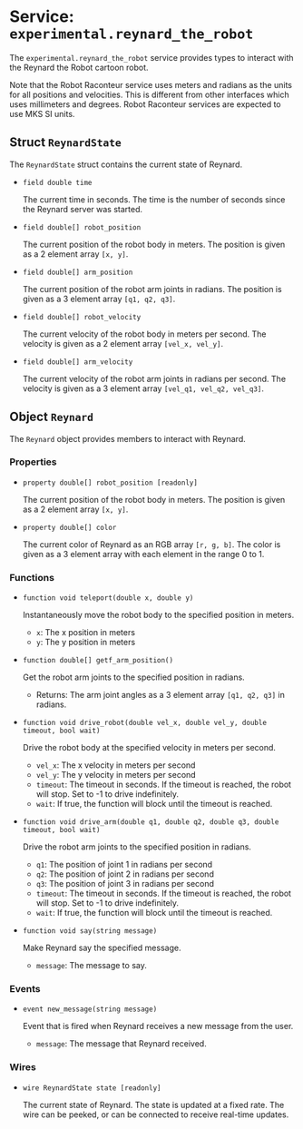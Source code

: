 # Service: `experimental.reynard_the_robot`

The `experimental.reynard_the_robot` service provides types to interact with the Reynard the Robot cartoon robot.

Note that the Robot Raconteur service uses meters and radians as the units for all positions and velocities. This
is different from other interfaces which uses millimeters and degrees. Robot Raconteur services are expected to use
MKS SI units.

## Struct `ReynardState`

The `ReynardState` struct contains the current state of Reynard.

- `field double time`

   The current time in seconds. The time is the number of seconds since the Reynard server was started.

- `field double[] robot_position`

   The current position of the robot body in meters. The position is given as a 2 element array `[x, y]`.

- `field double[] arm_position`

   The current position of the robot arm joints in radians. The position is given as a 3 element array `[q1, q2, q3]`.

- `field double[] robot_velocity`

   The current velocity of the robot body in meters per second. The velocity is given as a 2 element array `[vel_x, vel_y]`.

- `field double[] arm_velocity`

    The current velocity of the robot arm joints in radians per second. The velocity is given as a 3
    element array `[vel_q1, vel_q2, vel_q3]`.

## Object `Reynard`

The `Reynard` object provides members to interact with Reynard.

### Properties

- `property double[] robot_position [readonly]`

   The current position of the robot body in meters. The position is given as a 2 element array `[x, y]`.

- `property double[] color`

   The current color of Reynard as an RGB array `[r, g, b]`. The color is given as a 3 element array with each element
   in the range 0 to 1.

### Functions

- `function void teleport(double x, double y)`

    Instantaneously move the robot body to the specified position in meters.
    - `x`: The x position in meters
    - `y`: The y position in meters

- `function double[] getf_arm_position()`

    Get the robot arm joints to the specified position in radians.

    - Returns: The arm joint angles as a 3 element array `[q1, q2, q3]` in radians.

- `function void drive_robot(double vel_x, double vel_y, double timeout, bool wait)`

    Drive the robot body at the specified velocity in meters per second.
    - `vel_x`: The x velocity in meters per second
    - `vel_y`: The y velocity in meters per second
    - `timeout`: The timeout in seconds. If the timeout is reached, the robot will stop. Set to -1 to drive indefinitely.
    - `wait`: If true, the function will block until the timeout is reached.

- `function void drive_arm(double q1, double q2, double q3, double timeout, bool wait)`

    Drive the robot arm joints to the specified position in radians.
    - `q1`: The position of joint 1 in radians per second
    - `q2`: The position of joint 2 in radians per second
    - `q3`: The position of joint 3 in radians per second
    - `timeout`: The timeout in seconds. If the timeout is reached, the robot will stop. Set to -1 to drive indefinitely.
    - `wait`: If true, the function will block until the timeout is reached.

- `function void say(string message)`

    Make Reynard say the specified message.
    - `message`: The message to say.

### Events

- `event new_message(string message)`

    Event that is fired when Reynard receives a new message from the user.
    - `message`: The message that Reynard received.

### Wires

- `wire ReynardState state [readonly]`

    The current state of Reynard. The state is updated at a fixed rate. The wire can be peeked, or can be
    connected to receive real-time updates.
